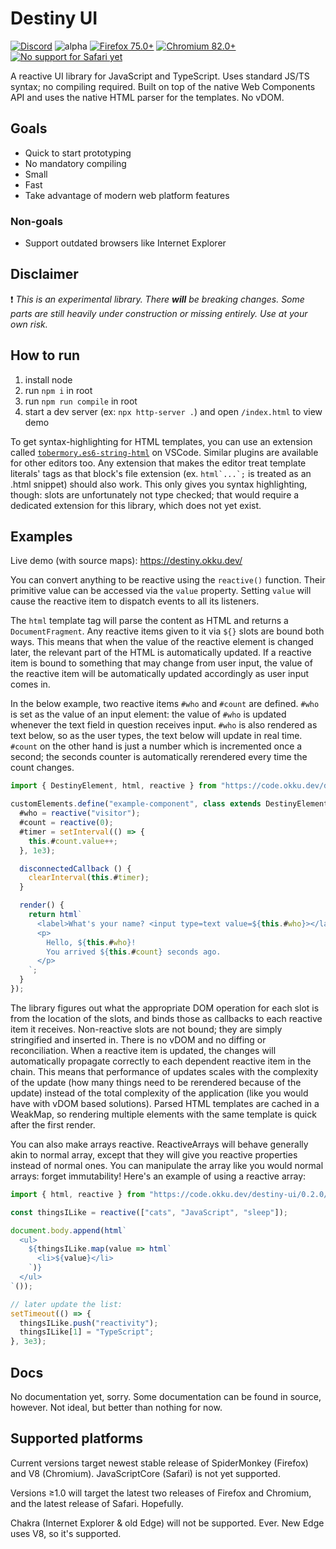 # Destiny UI

[![Discord](https://img.shields.io/badge/chat-Discord-%23738ad6?logo=discord&logoColor=white "Chat on Discord")](https://discord.gg/WS7JWRj) ![alpha](https://img.shields.io/badge/-alpha-red) [![Firefox 75.0+](https://img.shields.io/badge/Firefox-75.0+-brightgreen?logo=mozilla%20firefox&logoColor=white)](https://www.mozilla.org/en-US/exp/firefox/new/) [![Chromium 82.0+](https://img.shields.io/badge/Chromium-82.0+-brightgreen?logo=google%20chrome&logoColor=white)](https://www.chromium.org/) [![No support for Safari yet](https://img.shields.io/badge/Safari-no%20support%20yet-red?logo=safari&logoColor=white)](https://www.apple.com/safari/)

A reactive UI library for JavaScript and TypeScript. Uses standard JS/TS syntax; no compiling required. Built on top of the native Web Components API and uses the native HTML parser for the templates. No vDOM.

## Goals

- Quick to start prototyping
- No mandatory compiling
- Small
- Fast
- Take advantage of modern web platform features

### Non-goals

- Support outdated browsers like Internet Explorer

## Disclaimer

❗ _This is an experimental library. There **will** be breaking changes. Some parts are still heavily under construction or missing entirely. Use at your own risk._

## How to run

1. install node
2. run `npm i` in root
3. run `npm run compile` in root
4. start a dev server (ex: `npx http-server .`) and open `/index.html` to view demo

To get syntax-highlighting for HTML templates, you can use an extension called [`tobermory.es6-string-html`](https://marketplace.visualstudio.com/items?itemName=Tobermory.es6-string-html) on VSCode. Similar plugins are available for other editors too. Any extension that makes the editor treat template literals' tags as that block's file extension (ex. ``html`...`;`` is treated as an .html snippet) should also work. This only gives you syntax highlighting, though: slots are unfortunately not type checked; that would require a dedicated extension for this library, which does not yet exist.

## Examples

Live demo (with source maps): https://destiny.okku.dev/

You can convert anything to be reactive using the `reactive()` function. Their primitive value can be accessed via the `value` property. Setting `value` will cause the reactive item to dispatch events to all its listeners.

The `html` template tag will parse the content as HTML and returns a `DocumentFragment`. Any reactive items given to it via `${}` slots are bound both ways. This means that when the value of the reactive element is changed later, the relevant part of the HTML is automatically updated. If a reactive item is bound to something that may change from user input, the value of the reactive item will be automatically updated accordingly as user input comes in.

In the below example, two reactive items `#who` and `#count` are defined. `#who` is set as the value of an input element: the value of `#who` is updated whenever the text field in question receives input. `#who` is also rendered as text below, so as the user types, the text below will update in real time. `#count` on the other hand is just a number which is incremented once a second; the seconds counter is automatically rerendered every time the count changes.

```js
import { DestinyElement, html, reactive } from "https://code.okku.dev/destiny-ui/0.2.0/dist/mod.js";

customElements.define("example-component", class extends DestinyElement {
  #who = reactive("visitor");
  #count = reactive(0);
  #timer = setInterval(() => {
    this.#count.value++;
  }, 1e3);

  disconnectedCallback () {
    clearInterval(this.#timer);
  }

  render() {
    return html`
      <label>What's your name? <input type=text value=${this.#who}></label>
      <p>
        Hello, ${this.#who}!
        You arrived ${this.#count} seconds ago.
      </p>
    `;
  }
});
```

The library figures out what the appropriate DOM operation for each slot is from the location of the slots, and binds those as callbacks to each reactive item it receives. Non-reactive slots are not bound; they are simply stringified and inserted in. There is no vDOM and no diffing or reconciliation. When a reactive item is updated, the changes will automatically propagate correctly to each dependent reactive item in the chain. This means that performance of updates scales with the complexity of the update (how many things need to be rerendered because of the update) instead of the total complexity of the application (like you would have with vDOM based solutions). Parsed HTML templates are cached in a WeakMap, so rendering multiple elements with the same template is quick after the first render.

You can also make arrays reactive. ReactiveArrays will behave generally akin to normal array, except that they will give you reactive properties instead of normal ones. You can manipulate the array like you would normal arrays: forget immutability! Here's an example of using a reactive array:

```js
import { html, reactive } from "https://code.okku.dev/destiny-ui/0.2.0/dist/mod.js";

const thingsILike = reactive(["cats", "JavaScript", "sleep"]);

document.body.append(html`
  <ul>
    ${thingsILike.map(value => html`
      <li>${value}</li>
    `)}
  </ul>
`());

// later update the list:
setTimeout(() => {
  thingsILike.push("reactivity");
  thingsILike[1] = "TypeScript";
}, 3e3);
```

## Docs

No documentation yet, sorry. Some documentation can be found in source, however. Not ideal, but better than nothing for now.

## Supported platforms

Current versions target newest stable release of SpiderMonkey (Firefox) and V8 (Chromium). JavaScriptCore (Safari) is not yet supported.

Versions ≥1.0 will target the latest two releases of Firefox and Chromium, and the latest release of Safari. Hopefully.

Chakra (Internet Explorer & old Edge) will not be supported. Ever. New Edge uses V8, so it's supported.
